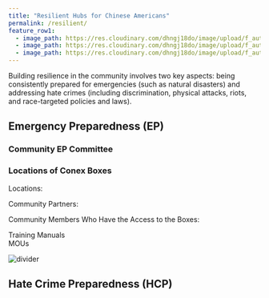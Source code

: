 ```yaml
---
title: "Resilient Hubs for Chinese Americans"
permalink: /resilient/
feature_row1:
  - image_path: https://res.cloudinary.com/dhngj18do/image/upload/f_auto,q_auto/v1/images/activities/rideconnection
  - image_path: https://res.cloudinary.com/dhngj18do/image/upload/f_auto,q_auto/v1/images/activities/lansulogo
  - image_path: https://res.cloudinary.com/dhngj18do/image/upload/f_auto,q_auto/v1/images/activities/kumlogo
---
```


Building resilience in the community involves two key aspects: being consistently prepared for emergencies (such as natural disasters) and addressing hate crimes (including discrimination, physical attacks, riots, and race-targeted policies and laws).


## Emergency Preparedness (EP)

### Community EP Committee

### Locations of Conex Boxes

Locations:

Community Partners:

Community Members Who Have the Access to the Boxes:

Training Manuals  
MOUs  

<img src="//res.cloudinary.com/dhngj18do/image/upload/f_auto,q_auto/v1/images/divider" alt="divider" />

## Hate Crime Preparedness (HCP)
